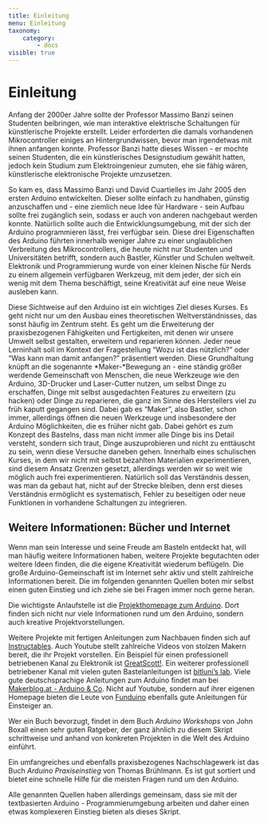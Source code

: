 ```yaml
---
title: Einleitung
menu: Einleitung
taxonomy:
    category:
        - docs
visible: true
---
```


# Einleitung

Anfang der 2000er Jahre sollte der Professor Massimo Banzi seinen Studenten beibringen, wie man interaktive elektrische Schaltungen für künstlerische Projekte erstellt. Leider erforderten die damals vorhandenen Mikrocontroller einiges an Hintergrundwissen, bevor man irgendetwas mit ihnen anfangen konnte. Professor Banzi hatte dieses Wissen - er mochte seinen Studenten, die ein künstlerisches Designstudium gewählt hatten, jedoch kein Studium zum Elektroingenieur zumuten, ehe sie fähig wären, künstlerische elektronische Projekte umzusetzen.

So kam es, dass Massimo Banzi und David Cuartielles im Jahr 2005 den ersten Arduino entwickelten. Dieser sollte einfach zu handhaben, günstig anzuschaffen und - eine ziemlich neue Idee für Hardware - sein Aufbau sollte frei zugänglich sein, sodass er auch von anderen nachgebaut werden konnte. Natürlich sollte auch die Entwicklungsumgebung, mit der sich der Arduino programmieren lässt, frei verfügbar sein. Diese drei Eigenschaften des Arduino führten innerhalb weniger Jahre zu einer unglaublichen Verbreitung des Mikrocontrollers, die heute nicht nur Studenten und Universitäten betrifft, sondern auch Bastler, Künstler und Schulen weltweit. Elektronik und Programmierung wurde von einer kleinen Nische für Nerds zu einem allgemein verfügbaren Werkzeug, mit dem jeder, der sich ein wenig mit dem Thema beschäftigt, seine Kreativität auf eine neue Weise ausleben kann.

Diese Sichtweise auf den Arduino ist ein wichtiges Ziel dieses Kurses. Es geht nicht nur um den Ausbau eines theoretischen Weltverständnisses, das sonst häufig im Zentrum steht. Es geht um die Erweiterung der praxisbezogenen Fähigkeiten und Fertigkeiten, mit denen wir unsere Umwelt selbst gestalten, erweitern und reparieren können. Jeder neue Lerninhalt soll im Kontext der Fragestellung “Wozu ist das nützlich?” oder “Was kann man damit anfangen?” präsentiert werden. Diese Grundhaltung knüpft an die sogenannte *Maker-*Bewegung an - eine ständig größer werdende Gemeinschaft von Menschen, die neue Werkzeuge wie den Arduino, 3D-Drucker und Laser-Cutter nutzen, um selbst Dinge zu erschaffen, Dinge mit selbst ausgedachten Features zu erweitern (zu hacken) oder Dinge zu reparieren, die ganz im Sinne des Herstellers viel zu früh kaputt gegangen sind. Dabei gab es “Maker”, also Bastler, schon immer, allerdings öffnen die neuen Werkzeuge und insbesondere der Arduino Möglichkeiten, die es früher nicht gab. Dabei gehört es zum Konzept des Bastelns, dass man nicht immer alle Dinge bis ins Detail versteht, sondern sich traut, Dinge auszuprobieren und nicht zu enttäuscht zu sein, wenn diese Versuche daneben gehen. Innerhalb eines schulischen Kurses, in dem wir nicht mit selbst bezahlten Materialien experimentieren, sind diesem Ansatz Grenzen gesetzt, allerdings werden wir so weit wie möglich auch frei experimentieren. Natürlich soll das Verständnis dessen, was man da gebaut hat, nicht auf der Strecke bleiben, denn erst dieses Verständnis ermöglicht es systematisch, Fehler zu beseitigen oder neue Funktionen in vorhandene Schaltungen zu integrieren.

## Weitere Informationen: Bücher und Internet

Wenn man sein Interesse und seine Freude am Basteln entdeckt hat, will man häufig weitere Informationen haben, weitere Projekte begutachten oder weitere Ideen finden, die die eigene Kreativität wiederum beflügeln. Die große Arduino-Gemeinschaft ist im Internet sehr aktiv und stellt zahlreiche Informationen bereit. Die im folgenden genannten Quellen boten mir selbst einen guten Einstieg und ich ziehe sie bei Fragen immer noch gerne heran.

Die wichtigste Anlaufstelle ist die [Projekthomepage zum Arduino](www.arduino.cc). Dort finden sich nicht nur viele Informationen rund um den Arduino, sondern auch kreative Projektvorstellungen.

Weitere Projekte mit fertigen Anleitungen zum Nachbauen finden sich auf [Instructables](http://www.instructables.com/). Auch Youtube stellt zahlreiche Videos von stolzen Makern bereit, die ihr Projekt vorstellen. Ein Beispiel für einen professionell betriebenen Kanal zu Elektronik ist [GreatScott!](https://www.youtube.com/user/greatscottlab). Ein weiterer professionell betriebener Kanal mit vielen guten Bastelanleitungen ist [bitluni’s lab](https://www.youtube.com/user/bitlunislab). Viele gute deutschsprachige Anleitungen zum Arduino findet man bei [Makerblog.at - Arduino & Co](https://www.youtube.com/user/makerblogAT). Nicht auf Youtube, sondern auf ihrer eigenen Homepage bieten die Leute von [Funduino](https://funduino.de/) ebenfalls gute Anleitungen für Einsteiger an.

Wer ein Buch bevorzugt, findet in dem Buch *Arduino Workshops* von John Boxall einen sehr guten Ratgeber, der ganz ähnlich zu diesem Skript schrittweise und anhand von konkreten Projekten in die Welt des Arduino einführt.

Ein umfangreiches und ebenfalls praxisbezogenes Nachschlagewerk ist das Buch *Arduino Praxiseinstieg* von Thomas Brühlmann. Es ist gut sortiert und bietet eine schnelle Hilfe für die meisten Fragen rund um den Arduino.

Alle genannten Quellen haben allerdings gemeinsam, dass sie mit der textbasierten Arduino - Programmierumgebung arbeiten und daher einen etwas komplexeren Einstieg bieten als dieses Skript.
